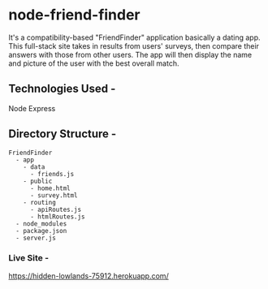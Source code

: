 # node-friend-finder


It's a  compatibility-based "FriendFinder" application basically a dating app. This full-stack site takes in results from users' surveys, then compare their answers with those from other users. The app will then display the name and picture of the user with the best overall match. 


## Technologies Used -
Node
Express

## Directory Structure -
  ```
  FriendFinder
    - app
      - data
        - friends.js
      - public
        - home.html
        - survey.html
      - routing
        - apiRoutes.js
        - htmlRoutes.js
    - node_modules
    - package.json
    - server.js
  ```
  ### Live Site -
  https://hidden-lowlands-75912.herokuapp.com/
